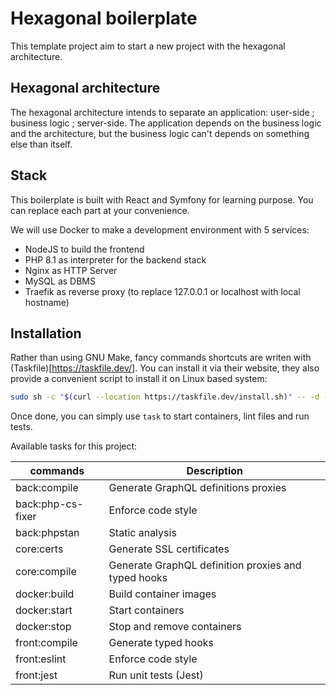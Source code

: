 # Hexagonal boilerplate

This template project aim to start a new project with the hexagonal architecture.

## Hexagonal architecture

The hexagonal architecture intends to separate an application: user-side ; business logic ; server-side. The application depends on the business logic and the architecture, but the business logic can't depends on something else than itself.

## Stack

This boilerplate is built with React and Symfony for learning purpose. You can replace each part at your convenience.

We will use Docker to make a development environment with 5 services:

- NodeJS to build the frontend
- PHP 8.1 as interpreter for the backend stack
- Nginx as HTTP Server
- MySQL as DBMS
- Traefik as reverse proxy (to replace 127.0.0.1 or localhost with local hostname)

## Installation

Rather than using GNU Make, fancy commands shortcuts are writen with (Taskfile)[https://taskfile.dev/]. You can install it via their website, they also provide a convenient script to install it on Linux based system:

```sh
sudo sh -c "$(curl --location https://taskfile.dev/install.sh)" -- -d -b /usr/local/bin
```

Once done, you can simply use `task` to start containers, lint files and run tests.

Available tasks for this project:

| commands            |   Description                                           |
| ------------------- | ------------------------------------------------------- |
| back:compile        | 	Generate GraphQL definitions proxies                  |
| back:php-cs-fixer   | 	Enforce code style                                    |
| back:phpstan        | 	Static analysis                                       |
| core:certs          |		Generate SSL certificates                             |
| core:compile        | 	Generate GraphQL definition proxies and typed hooks   |
| docker:build        | 	Build container images                                |
| docker:start        | 	Start containers                                      |
| docker:stop         |   Stop and remove containers                            |
| front:compile       | 	Generate typed hooks                                  |
| front:eslint        | 	Enforce code style                                    |
| front:jest          |   Run unit tests (Jest)                                 |
